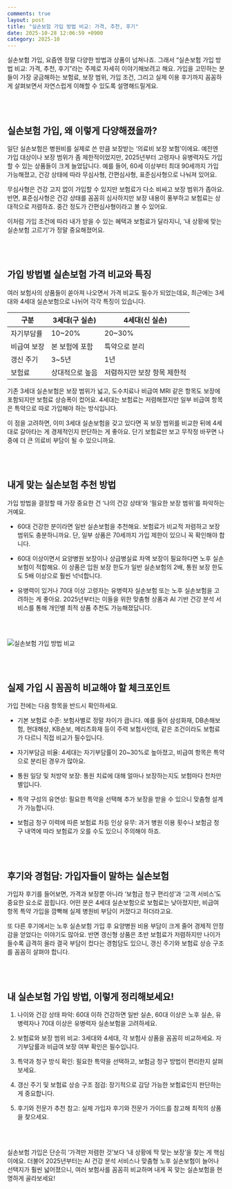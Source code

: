 ```yaml
---
comments: true
layout: post
title: "실손보험 가입 방법 비교: 가격, 추천, 후기"
date: 2025-10-28 12:06:59 +0900
category: 2025-10
---
```


실손보험 가입, 요즘엔 정말 다양한 방법과 상품이 넘쳐나죠. 그래서 “실손보험 가입 방법 비교: 가격, 추천, 후기”라는 주제로 자세히 이야기해보려고 해요. 가입을 고민하는 분들이 가장 궁금해하는 보험료, 보장 범위, 가입 조건, 그리고 실제 이용 후기까지 꼼꼼하게 살펴보면서 자연스럽게 이해할 수 있도록 설명해드릴게요.

<br><br>

## 실손보험 가입, 왜 이렇게 다양해졌을까?

일단 실손보험은 병원비를 실제로 쓴 만큼 보장받는 ‘의료비 보장 보험’이에요. 예전엔 가입 대상이나 보장 범위가 좀 제한적이었지만, 2025년부터 고령자나 유병력자도 가입할 수 있는 상품들이 크게 늘었답니다. 예를 들어, 60세 이상부터 최대 90세까지 가입 가능해졌고, 건강 상태에 따라 무심사형, 간편심사형, 표준심사형으로 나눠져 있어요.

무심사형은 건강 고지 없이 가입할 수 있지만 보험료가 다소 비싸고 보장 범위가 좁아요. 반면, 표준심사형은 건강 상태를 꼼꼼히 심사하지만 보장 내용이 풍부하고 보험료는 상대적으로 저렴하죠. 중간 정도가 간편심사형이라고 볼 수 있어요.

이처럼 가입 조건에 따라 내가 받을 수 있는 혜택과 보험료가 달라지니, ‘내 상황에 맞는 실손보험 고르기’가 정말 중요해졌어요.

<br><br>

## 가입 방법별 실손보험 가격 비교와 특징

여러 보험사의 상품들이 쏟아져 나오면서 가격 비교도 필수가 되었는데요, 최근에는 3세대와 4세대 실손보험으로 나뉘어 각각 특징이 있습니다.

| 구분         | 3세대(구 실손)                  | 4세대(신 실손)                     |
|--------------|--------------------------------|-----------------------------------|
| 자기부담률    | 10~20%                         | 20~30%                            |
| 비급여 보장  | 본 보험에 포함                  | 특약으로 분리                     |
| 갱신 주기    | 3~5년                         | 1년                              |
| 보험료       | 상대적으로 높음                | 저렴하지만 보장 항목 제한적       |

기존 3세대 실손보험은 보장 범위가 넓고, 도수치료나 비급여 MRI 같은 항목도 보장에 포함되지만 보험료 상승폭이 컸어요. 4세대는 보험료는 저렴해졌지만 일부 비급여 항목은 특약으로 따로 가입해야 하는 방식입니다.

이 점을 고려하면, 이미 3세대 실손보험을 갖고 있다면 꼭 보장 범위를 비교한 뒤에 4세대로 갈아타는 게 경제적인지 판단하는 게 좋아요. 단기 보험료만 보고 무작정 바꾸면 나중에 더 큰 의료비 부담이 될 수 있으니까요.

<br><br>

## 내게 맞는 실손보험 추천 방법

가입 방법을 결정할 때 가장 중요한 건 ‘나의 건강 상태’와 ‘필요한 보장 범위’를 파악하는 거예요.

- 60대 건강한 분이라면 일반 실손보험을 추천해요. 보험료가 비교적 저렴하고 보장 범위도 충분하니까요. 단, 일부 상품은 70세까지 가입 제한이 있으니 꼭 확인해야 합니다.

- 60대 이상이면서 요양병원 보장이나 상급병실료 차액 보장이 필요하다면 노후 실손보험이 적합해요. 이 상품은 입원 보장 한도가 일반 실손보험의 2배, 통원 보장 한도도 5배 이상으로 훨씬 넉넉합니다.

- 유병력이 있거나 70대 이상 고령자는 유병력자 실손보험 또는 노후 실손보험을 고려하는 게 좋아요. 2025년부터는 이들을 위한 맞춤형 상품과 AI 기반 건강 분석 서비스를 통해 개인별 최적 상품 추천도 가능해졌답니다.

<br><br>

![실손보험 가입 방법 비교](https://images.unsplash.com/photo-1759671079876-aff098cb785f?crop=entropy&cs=tinysrgb&fit=max&fm=jpg&ixid=M3w4MTk5NDN8MHwxfHJhbmRvbXx8fHx8fHx8fDE3NjE2MjA3ODV8&ixlib=rb-4.1.0&q=80&w=400)

<br><br>

## 실제 가입 시 꼼꼼히 비교해야 할 체크포인트

가입 전에는 다음 항목을 반드시 확인하세요.

- 기본 보험료 수준: 보험사별로 정말 차이가 큽니다. 예를 들어 삼성화재, DB손해보험, 현대해상, KB손보, 메리츠화재 등이 주력 보험사인데, 같은 조건이라도 보험료가 다르니 직접 비교가 필수입니다.

- 자기부담금 비율: 4세대는 자기부담률이 20~30%로 높아졌고, 비급여 항목은 특약으로 분리된 경우가 많아요.

- 통원 일당 및 처방약 보장: 통원 치료에 대해 얼마나 보장하는지도 보험마다 천차만별입니다.

- 특약 구성의 유연성: 필요한 특약을 선택해 추가 보장을 받을 수 있으니 맞춤형 설계가 가능합니다.

- 보험금 청구 이력에 따른 보험료 차등 인상 유무: 과거 병원 이용 횟수나 보험금 청구 내역에 따라 보험료가 오를 수도 있으니 주의해야 하죠.

<br><br>

## 후기와 경험담: 가입자들이 말하는 실손보험

가입자 후기를 들어보면, 가격과 보장뿐 아니라 ‘보험금 청구 편리성’과 ‘고객 서비스’도 중요한 요소로 꼽힙니다. 어떤 분은 4세대 실손보험으로 보험료는 낮아졌지만, 비급여 항목 특약 가입을 깜빡해 실제 병원비 부담이 커졌다고 하더라고요.

또 다른 후기에서는 노후 실손보험 가입 후 요양병원 비용 부담이 크게 줄어 경제적 안정감을 얻었다는 이야기도 많아요. 반면 갱신형 상품은 초반 보험료가 저렴하지만 나이가 들수록 급격히 올라 결국 부담이 컸다는 경험담도 있으니, 갱신 주기와 보험료 상승 구조를 꼼꼼히 살펴야 합니다.

<br><br>

## 내 실손보험 가입 방법, 이렇게 정리해보세요!

1. 나이와 건강 상태 파악: 60대 이하 건강하면 일반 실손, 60대 이상은 노후 실손, 유병력자나 70대 이상은 유병력자 실손보험을 고려하세요.

2. 보험료와 보장 범위 비교: 3세대와 4세대, 각 보험사 상품을 꼼꼼히 비교하세요. 자기부담률과 비급여 보장 여부 확인은 필수입니다.

3. 특약과 청구 방식 확인: 필요한 특약을 선택하고, 보험금 청구 방법이 편리한지 살펴보세요.

4. 갱신 주기 및 보험료 상승 구조 점검: 장기적으로 감당 가능한 보험료인지 판단하는 게 중요합니다.

5. 후기와 전문가 추천 참고: 실제 가입자 후기와 전문가 가이드를 참고해 최적의 상품을 찾으세요.

<br><br>

실손보험 가입은 단순히 ‘가격만 저렴한 것’보다 ‘내 상황에 딱 맞는 보장’을 찾는 게 핵심이에요. 더불어 2025년부터는 AI 건강 분석 서비스나 맞춤형 노후 실손보험이 늘어나 선택지가 훨씬 넓어졌으니, 여러 보험사를 꼼꼼히 비교하며 내게 꼭 맞는 실손보험을 현명하게 골라보세요!